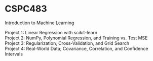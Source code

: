 # CSPC483
Introduction to Machine Learning

Project 1: Linear Regression with scikit-learn\
Project 2: NumPy, Polynomial Regression, and Training vs. Test MSE\
Project 3: Regularization, Cross-Validation, and Grid Search\
Project 4: Real-World Data; Covariance, Correlation, and Confidence Intervals
